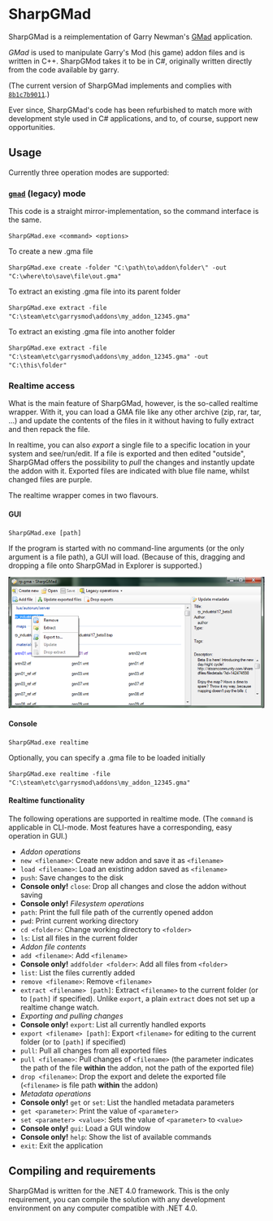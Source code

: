 SharpGMad
=========

SharpGMad is a reimplementation of Garry Newman's 
[GMad](http://github.com/garrynewman/gmad) application.

_GMad_ is used to manipulate Garry's Mod (his game) addon files and is
written in C++. SharpGMod takes it to be in C#, originally written directly
from the code available by garry.

(The current version of SharpGMad implements and complies with
[`8b1c7b9011`](http://github.com/garrynewman/gmad/tree/8b1c7b9011d81ef0f7378eae482a6a94a6536b0e).)

Ever since, SharpGMad's code has been refurbished to match more with
development style used in C# applications, and to, of course, support new
opportunities.

Usage
-----

Currently three operation modes are supported:

### [`gmad`](http://github.com/garrynewman/gmad) (legacy) mode

This code is a straight mirror-implementation, so the command interface is the
same.

`SharpGMad.exe <command> <options>`

To create a new .gma file

`SharpGMad.exe create -folder "C:\path\to\addon\folder\" -out
"C:\where\to\save\file\out.gma"`

To extract an existing .gma file into its parent folder

`SharpGMad.exe extract -file
"C:\steam\etc\garrysmod\addons\my_addon_12345.gma"`

To extract an existing .gma file into another folder

`SharpGMad.exe extract -file "C:\steam\etc\garrysmod\addons\my_addon_12345.gma"
-out "C:\this\folder"`

### Realtime access

What is the main feature of SharpGMad, however, is the so-called realtime
wrapper. With it, you can load a GMA file like any other archive (zip,
rar, tar, ...) and update the contents of the files in it without having
to fully extract and then repack the file.

In realtime, you can also _export_ a single file to a specific location in
your system and see/run/edit. If a file is exported and then edited
"outside", SharpGMad offers the possibility to _pull_ the changes and
instantly update the addon with it. Exported files are indicated with
blue file name, whilst changed files are purple. 

The realtime wrapper comes in two flavours.

#### GUI

`SharpGMad.exe [path]`

If the program is started with no command-line arguments (or the only
argument is a file path), a GUI will load. (Because of this, dragging and
dropping a file onto SharpGMad in Explorer is supported.)

![Screenshot of GUI mode](Screenshot.png)

#### Console

`SharpGMad.exe realtime`

Optionally, you can specify a .gma file to be loaded initially

`SharpGMad.exe realtime -file "C:\steam\etc\garrysmod\addons\my_addon_12345.gma"`

#### Realtime functionality

The following operations are supported in realtime mode.
(The `command` is applicable in CLI-mode. Most features have a corresponding, 
easy operation in GUI.)

* _Addon operations_
 * `new <filename>`: Create new addon and save it as `<filename>`
 * `load <filename>`: Load an existing addon saved as `<filename>`
 * `push`: Save changes to the disk
 * **Console only!** `close`: Drop all changes and close the addon without
saving
* **Console only!** _Filesystem operations_
 * `path`: Print the full file path of the currently opened addon
 * `pwd`: Print current working directory
 * `cd <folder>`: Change working directory to `<folder>`
 * `ls`: List all files in the current folder
* _Addon file contents_
 * `add <filename>`: Add `<filename>`
 * **Console only!** `addfolder <folder>`: Add all files from `<folder>`
 * `list`: List the files currently added
 * `remove <filename>`: Remove `<filename>`
 * `extract <filename> [path]`: Extract `<filename>` to the current folder
(or to `[path]` if specified). Unlike `export`, a plain `extract` does not
set up a realtime change watch.
* _Exporting and pulling changes_
 * **Console only!** `export`: List all currently handled exports
 * `export <filename> [path]`: Export `<filename>` for editing to the
current folder (or to `[path]` if specified)
 * `pull`: Pull all changes from all exported files
 * `pull <filename>`: Pull changes of `<filename>` (the parameter
indicates the path of the file **within** the addon, not the path of the
exported file)
 * `drop <filename>`: Drop the export and delete the exported file
(`<filename>` is file path **within** the addon)
* _Metadata operations_
 * **Console only!** `get` or `set`: List the handled metadata parameters
 * `get <parameter>`: Print the value of `<parameter>`
 * `set <parameter> <value>`: Sets the value of `<parameter>` to `<value>`
* **Console only!** `gui`: Load a GUI window
* **Console only!** `help`: Show the list of available commands
* `exit`: Exit the application

Compiling and requirements
--------------------------

SharpGMad is written for the .NET 4.0 framework. This is the only
requirement, you can compile the solution with any development environment
on any computer compatible with .NET 4.0.
